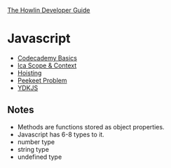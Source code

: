 


[The Howlin Developer Guide](../home.md)



# Javascript

 * [Codecademy Basics](./js-codecademy.md)
 * [lca Scope & Context](./js-lca-scope-context.md)
 * [Hoisting](./js-hoisting.md)
 * [Peekeet Problem](./js-peekeet-problem.md)
 * [YDKJS](./js-ydkjs.md)



## Notes


 * Methods are functions stored as object properties.
 * Javascript has 6-8 types to it.
 * number type
 * string type
 * undefined type
